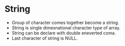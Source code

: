 # String 

- Group of character comes together become a string.
- String is single dimesnational character type of array.
- String can be declare with double eneverted coma.
- Last character of string is NULL.